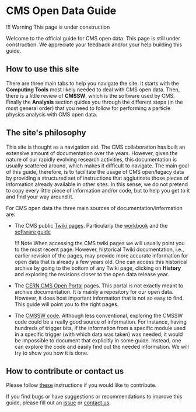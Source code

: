 # CMS Open Data Guide

!!! Warning
    This page is under construction

Welcome to the official guide for CMS open data.  This page is still under construction.  We appreciate your feedback and/or your help building this guide.

## How to use this site

There are three main tabs to help you navigate the site.  It starts with the **Computing Tools** most likely needed to deal with CMS open data.  Then, there is a little review of **CMSSW**, which is the software used by CMS.  Finally the **Analysis** section guides you through the different steps (in the most general order) that you need to follow for performing a particle physics analysis with CMS open data.

## The site's philosophy

This site is thought as a navigation aid.  The CMS collaboration has built an extensive amount of documentation over the years.  However, given the nature of our rapidly evolving research activities, this documentation is usually scattered around, which makes it difficult to navigate.  The main goal of this guide, therefore, is to facilitate the usage of CMS open/legacy data by providing a structured set of instructions that agglutinate those pieces of information already available in other sites.  In this sense, we do not pretend to copy every little piece of information and/or code, but to help you get to it and find your way around it.

For CMS open data the three main sources of documentation/information are:

- The CMS public [Twiki pages](https://twiki.cern.ch/twiki/bin/view/CMSPublic/WebHome).  Particularly the [workbook](https://twiki.cern.ch/twiki/bin/view/CMSPublic/WorkBook) and the [software guide](https://twiki.cern.ch/twiki/bin/view/CMSPublic/SWGuide)

    !!! Note
        When accessing the CMS twiki pages we will usually point you to the most recent page.  However, historical Twiki documentation, i.e., earlier revision of the pages, may provide more accurate information for open data that is already a few years old. One can access this historical archive by going to the bottom of any Twiki page, clicking on **History** and exploring the revisions closer to the open data release year.

- The [CERN CMS Open Portal](http://opendata.cern.ch/search?experiment=CMS) pages.  This portal is not exactly meant to archive documentation.  It is mainly a repository for our open data.  However, it does host important information that is not so easy to find.  This guide will point you to the right pages.

- The [CMSSW code](https://github.com/cms-sw/cmssw).  Although less conventional, exploring the CMSSW code could be a really good source of information.  For instance, having hundreds of trigger bits, if the information from a specific module used in a specific trigger (with which data was taken) was needed, it would be impossible to document that explicitly in some guide. Instead, one can explore the code and easily find out the needed information. We will try to show you how it is done.

## How to contribute or contact us

Please follow [these](https://github.com/cernopendata/cms-opendata-guide) instructions if you would like to contribute.

If you find bugs or have suggestions or recommendations to improve this guide, please fill out an [issue](https://github.com/cernopendata/cms-opendata-guide/issues) or [contact us](mailto:cms-data-preservation@cern.ch).
